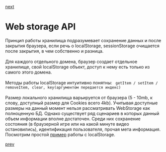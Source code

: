 <a href="03.md">next</a>

<h1>Web storage API</h1>

<div>
Принцип работы хранилища подразумевает сохранение данных и после закрытия браузера, если речь о localStorage,
sessionStorage очищается после закрытия, в чем собственно и разница.
</div>

<br/>

<div>
Для каждого отдельного домена, браузер создает отдельное хранилище, свой localStorage объект, доступ к нему есть только из самого этого домена.
</div>

<br/>

<div>
Методы работы localStorage интуитивно понятны: <code> getItem / setItem / removeItem, clear, key(аргументом передается индекс) </code>
</div>

<br/>

<div>
Размер локального хранилища варьируется от браузера (5 - 10mb, к слову, доступный размер для Cookies всего 4kb).
Учитывая доступные размеры на данный момент нельзя рассматривать WebStorage как полноценную БД.
Однако существует ряд сценариев в которых данный объем информации вполне достаточен.
Среди них сохранение состояния (в браузерной игре или на какой минуте видео остановились), идентификация пользователя, прочая мета информация.
</div>

<div>
Посмотрим простой <a href="./local-storage/app.html">пример</a> работы с localStorage.
</div>

<a href="01.md">prev</a>
